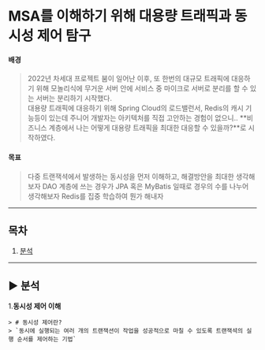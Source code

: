 # MSA를 이해하기 위해 대용량 트래픽과 동시성 제어 탐구

#### 배경

> 2022년 차세대 프로젝트 붐이 일어난 이후, 또 한번의 대규모 트래픽에 대응하기 위해 모놀리식에 무거운 서버 안에 서비스 중 마이크로 서버로 분리를 할 수 있는 서버는 분리하기 시작했다.</br>
> 대용량 트래픽에 대응하기 위해 Spring Cloud의 로드밸런서, Redis의 캐시 기능등이 있는데 주니어 개발자는 아키텍처를 직접 고안하는 경험이 없으니.. **비즈니스 계층에서 나는 어떻게 대용량 트래픽을 최대한 대응할 수 있을까?**로 시작하였다.

#### 목표

> 다중 트랜잭셕에서 발생하는 동시성을 먼저 이해하고, 해결방안을 최대한 생각해보자
> DAO 계층에 쓰는 경우가 JPA 혹은 MyBatis 일때로 경우의 수를 나누어 생각해보자
> Redis를 집중 학습하여 뭔가 해내자

---

## 목차

1. [분석](#-분석)

---

## ▶ 분석

1.**동시성 제어 이해**

    > # 동시성 제어란?
    > `동시에 실행되는 여러 개의 트랜잭션이 작업을 성공적으로 마칠 수 있도록 트랜잭셕의 실행 순서를 제어하는 기법`
